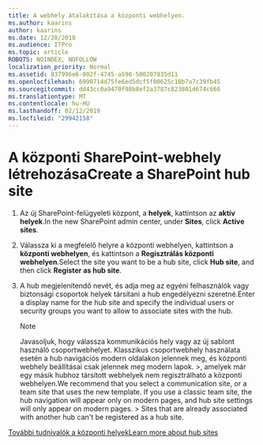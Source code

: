 ```yaml
---
title: A webhely átalakítása a központi webhelyen.
ms.author: kaarins
author: kaarins
ms.date: 12/28/2018
ms.audience: ITPro
ms.topic: article
ROBOTS: NOINDEX, NOFOLLOW
localization_priority: Normal
ms.assetid: 837996e6-802f-4745-a590-500207835d11
ms.openlocfilehash: 6990714d75fe6ed5dcf5f00625c10b7a7c39fb45
ms.sourcegitcommit: dd43cc0a9470f98b8ef2a3787c823801d674c666
ms.translationtype: MT
ms.contentlocale: hu-HU
ms.lasthandoff: 02/12/2019
ms.locfileid: "29942158"
---
```

# <a name="create-a-sharepoint-hub-site"></a><span data-ttu-id="e7d94-102">A központi SharePoint-webhely létrehozása</span><span class="sxs-lookup"><span data-stu-id="e7d94-102">Create a SharePoint hub site</span></span>

1. <span data-ttu-id="e7d94-103">Az új SharePoint-felügyeleti központ, a **helyek**, kattintson az **aktív helyek**.</span><span class="sxs-lookup"><span data-stu-id="e7d94-103">In the new SharePoint admin center, under **Sites**, click **Active sites**.</span></span> 
    
2. <span data-ttu-id="e7d94-104">Válassza ki a megfelelő helyre a központi webhelyen, kattintson a **központi webhelyen**, és kattintson a **Regisztrálás központi webhelyen**.</span><span class="sxs-lookup"><span data-stu-id="e7d94-104">Select the site you want to be a hub site, click **Hub site**, and then click **Register as hub site**.</span></span> 
    
3. <span data-ttu-id="e7d94-105">A hub megjelenítendő nevét, és adja meg az egyéni felhasználók vagy biztonsági csoportok helyek társítani a hub engedélyezni szeretné.</span><span class="sxs-lookup"><span data-stu-id="e7d94-105">Enter a display name for the hub site and specify the individual users or security groups you want to allow to associate sites with the hub.</span></span>
    
    > [!NOTE]
    >  <span data-ttu-id="e7d94-p101">Javasoljuk, hogy válassza kommunikációs hely vagy az új sablont használó csoportwebhelyet. Klasszikus csoportwebhely használata esetén a hub navigációs modern oldalakon jelennek meg, és központi webhely beállításai csak jelennek meg modern lapok. >, amelyek már egy másik hubhoz társított webhelyek nem regisztrálható a központi webhelyen.</span><span class="sxs-lookup"><span data-stu-id="e7d94-p101">We recommend that you select a communication site, or a team site that uses the new template. If you use a classic team site, the hub navigation will appear only on modern pages, and hub site settings will only appear on modern pages. >  Sites that are already associated with another hub can't be registered as a hub site.</span></span> 
  
[<span data-ttu-id="e7d94-109">További tudnivalók a központi helyek</span><span class="sxs-lookup"><span data-stu-id="e7d94-109">Learn more about hub sites</span></span>](https://go.microsoft.com/fwlink/?linkid=869149)
  


